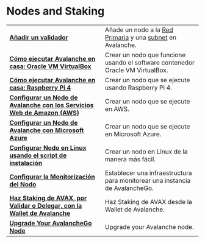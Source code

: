 # Nodes and Staking

|  |  |
| :--- | :--- |
| [**Añadir un validador**](add-a-validator.md) | Añade un nodo a la [Red Primaria](https://docs.avax.network/learn/platform-overview) y una [subnet](https://docs.avax.network/learn/platform-overview#subnets) en Avalanche. |
| [**Cómo ejecutar Avalanche en casa: Oracle VM VirtualBox**](https://www.youtube.com/watch?v=7Tx1iKg-jL0) | Crear un nodo que funcione usando el software contenedor Oracle VM VirtualBox. |
| [**Cómo ejecutar Avalanche en casa: Raspberry Pi 4**](https://www.youtube.com/watch?v=jlur1nef4-E) | Crear un nodo que se ejecute usando Raspberry Pi 4. |
| [**Configurar un Nodo de Avalanche con los Servicios Web de Amazon \(AWS\)**](https://docs.avax.network/build/tutorials/nodes-and-staking/setting-up-an-avalanche-node-with-amazon-web-services-aws)**​** | Crear un nodo que se ejecute en AWS. |
| [**Configurar un Nodo de Avalanche con Microsoft Azure**](https://docs.avax.network/build/tutorials/platform/set-up-an-avalanche-node-with-microsoft-azure)**​** | Crear un nodo que se ejecute en Microsoft Azure. |
| [**Configurar Nodo en Linux usando el script de instalación**](set-up-node-with-installer.md) | Crear un nodo en Linux de la manera más fácil. |
| [**Configurar la Monitorización del Nodo**](setting-up-node-monitoring.md) | Establecer una infraestructura para monitorear una instancia de AvalancheGo. |
| [**Haz Staking de AVAX, por Validar o Delegar, con la Wallet de Avalanche**](staking-avax-by-validating-or-delegating-with-the-avalanche-wallet.md) | Haz Staking de AVAX desde la Wallet de Avalanche. |
| **​**[**Upgrade Your AvalancheGo Node**](https://docs.avax.network/build/tutorials/nodes-and-staking/upgrade-your-avalanchego-node)**​** | Upgrade your Avalanche node. |

<!--stackedit_data:
eyJoaXN0b3J5IjpbLTc0NjAwNjM5Nl19
-->